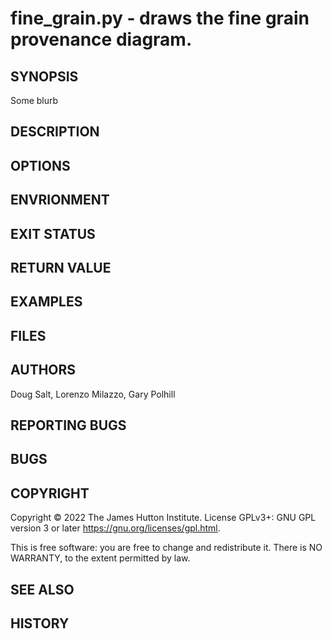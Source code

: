 # fine_grain.py - draws the fine grain provenance diagram.

## SYNOPSIS

Some blurb

## DESCRIPTION

## OPTIONS

## ENVRIONMENT 

## EXIT STATUS

## RETURN VALUE

## EXAMPLES

## FILES

## AUTHORS

Doug Salt, Lorenzo Milazzo, Gary Polhill

## REPORTING BUGS

## BUGS

## COPYRIGHT

Copyright © 2022 The James Hutton Institute.  License GPLv3+: GNU GPL version 3 or later <https://gnu.org/licenses/gpl.html>.

This is free software: you are free to change and redistribute it.  There is NO WARRANTY, to the extent permitted by law.

## SEE ALSO

## HISTORY



